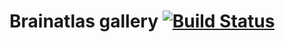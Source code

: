 # Brainatlas gallery [![Build Status](https://travis-ci.org/markogresak/brainatlas-gallery.svg)](https://travis-ci.org/markogresak/brainatlas-gallery)
